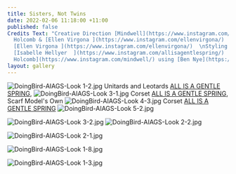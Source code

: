 ```yaml
---
title: Sisters, Not Twins
date: 2022-02-06 11:18:00 +11:00
published: false
Credits Text: "Creative Direction [Mindwell](https://www.instagram.com/mindwell/)
  Holcomb & [Ellen Virgona ](https://www.instagram.com/ellenvirgona/)  \nPhotography
  [Ellen Virgona ](https://www.instagram.com/ellenvirgona/)  \nStyling & Photo Assistant
  [Isabelle Hellyer  ](https://www.instagram.com/allisagentlespring/)  \nBeauty [Mindwell
  Holcomb](https://www.instagram.com/mindwell/) using [Ben Nye](https://www.instagram.com/bennyemakeup/)."
layout: gallery
---
```


![DoingBird-AIAGS-Look 1-2.jpg](/uploads/DoingBird-AIAGS-Look%201-2.jpg)
 Unitards and Leotards [ALL IS A GENTLE SPRING](https://www.instagram.com/allisagentlespring/), 
![DoingBird-AIAGS-Look 3-1.jpg](/uploads/DoingBird-AIAGS-Look%203-1.jpg)
Corset [ALL IS A GENTLE SPRING](https://www.instagram.com/allisagentlespring/), Scarf Model's Own 
![DoingBird-AIAGS-Look 4-3.jpg](/uploads/DoingBird-AIAGS-Look%204-3.jpg)
Corset [ALL IS A GENTLE SPRING](https://www.instagram.com/allisagentlespring/)
![DoingBird-AIAGS-Look 5-2.jpg](/uploads/DoingBird-AIAGS-Look%205-2.jpg)

![DoingBird-AIAGS-Look 3-2.jpg](/uploads/DoingBird-AIAGS-Look%203-2.jpg)
![DoingBird-AIAGS-Look 2-2.jpg](/uploads/DoingBird-AIAGS-Look%202-2.jpg)


![DoingBird-AIAGS-Look 2-1.jpg](/uploads/DoingBird-AIAGS-Look%202-1.jpg)

![DoingBird-AIAGS-Look 1-8.jpg](/uploads/DoingBird-AIAGS-Look%201-8.jpg)



![DoingBird-AIAGS-Look 1-3.jpg](/uploads/DoingBird-AIAGS-Look%201-3.jpg)


